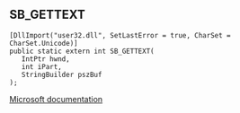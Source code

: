 ## SB_GETTEXT

```
[DllImport("user32.dll", SetLastError = true, CharSet = CharSet.Unicode)]
public static extern int SB_GETTEXT(
   IntPtr hwnd,
   int iPart,
   StringBuilder pszBuf
);
```

[Microsoft documentation](TODO)
